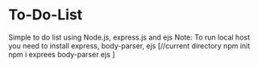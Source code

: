 # To-Do-List
Simple to do list using Node.js, express.js and ejs
Note: To run local host you need to install express, body-parser, ejs
[//current directory
npm init 
npm i exprees body-parser ejs
]
